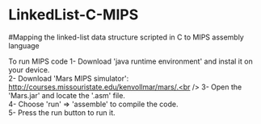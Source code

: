 # LinkedList-C-MIPS
#Mapping the linked-list data structure scripted in C to MIPS assembly language

To run MIPS code
  1- Download 'java runtime environment' and instal it on your device.<br />
  2- Download 'Mars MIPS simulator': http://courses.missouristate.edu/kenvollmar/mars/.<br />
  3- Open the 'Mars.jar' and locate the '.asm' file.<br />
  4- Choose 'run' => 'assemble' to compile the code.<br />
  5- Press the run button to run it.
